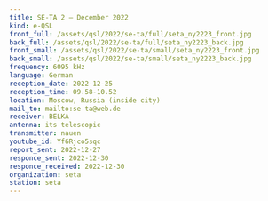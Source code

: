 ```yaml
---
title: SE-TA 2 — December 2022
kind: e-QSL
front_full: /assets/qsl/2022/se-ta/full/seta_ny2223_front.jpg
back_full: /assets/qsl/2022/se-ta/full/seta_ny2223_back.jpg
front_small: /assets/qsl/2022/se-ta/small/seta_ny2223_front.jpg
back_small: /assets/qsl/2022/se-ta/small/seta_ny2223_back.jpg
frequency: 6095 kHz
language: German
reception_date: 2022-12-25
reception_time: 09.58-10.52
location: Moscow, Russia (inside city)
mail_to: mailto:se-ta@web.de
receiver: BELKA
antenna: its telescopic
transmitter: nauen
youtube_id: Yf6Rjco5sqc
report_sent: 2022-12-27
responce_sent: 2022-12-30
responce_received: 2022-12-30
organization: seta
station: seta
---
```

